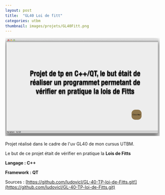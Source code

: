 ```yaml
---
layout: post
title:  "GL40 Loi de fitt"
categories: utbm
thumbnail: images/projets/GL40Fitt.png
---
```



![Loi de fitt](/images/projets/GL40Fitt.png)

Projet réalisé dans le cadre de l'uv GL40 de mon cursus UTBM.

Le but de ce projet était de vérifier en pratique la **Lois de Fitts**

**Langage : C++**

**Framework : QT**

Sources : [https://github.com/ludovicl/GL-40-TP-loi-de-Fitts.git!](https://github.com/ludovicl/GL-40-TP-loi-de-Fitts.git)